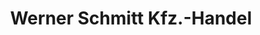 ---
title: "Werner Schmitt Kfz.-Handel"
url: /kleinsendelbach/werner-schmitt-kfz-handel/
shop: Autowerkstatt
---